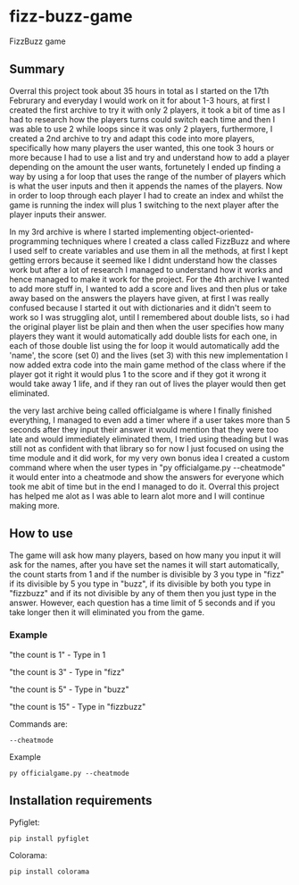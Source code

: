 # fizz-buzz-game
FizzBuzz game 

<h2>Summary</h2>
<p>Overral this project took about 35 hours in total as I started on the 17th Februrary and everyday I would work on it for about 1-3 hours,
at first I created the first archive to try it with only 2 players, it took a bit of time as I had to research how the players turns could switch each time
and then I was able to use 2 while loops since it was only 2 players, furthermore, I created a 2nd archive to try and adapt this code into more players, specifically
how many players the user wanted, this one took 3 hours or more because I had to use a list and try and understand how to add a player depending on the amount the user wants,
fortunetely I ended up finding a way by using a for loop that uses the range of the number of players which is what the user inputs and then it appends the names of the players.
Now in order to loop through each player I had to create an index and whilst the game is running the index will plus 1 switching to the next player after the player inputs their answer.</p>

<p>In my 3rd archive is where I started implementing object-oriented-programming techniques where I created a class called FizzBuzz and where I used self to create variables and use them in all the methods,
at first I kept getting errors because it seemed like I didnt understand how the classes work but after a lot of research I managed to understand how it works and hence managed to make it work for the project.
For the 4th archive I wanted to add more stuff in, I wanted to add a score and lives and then plus or take away based on the answers the players have given, at first I was really confused because I started it out with
dictionaries and it didn't seem to work so I was struggling alot, until I remembered about double lists, so i had the original player list be plain and then when the user specifies how many players they want it would 
automatically add double lists for each one, in each of those double list using the for loop it would automatically add the 'name', the score (set 0) and the lives (set 3) with this new implementation I now added extra code into the main game method of the class where if the player got it right it would plus 1 to the score and if they got it wrong it would take away 1 life, and if they ran out of lives the player would then get eliminated.</p>

<p>the very last archive being called officialgame is where I finally finished everything, I managed to even add a timer where if a user takes more than 5 seconds after they input their answer it would mention that they
were too late and would immediately eliminated them, I tried using theading but I was still not as confident with that library so for now I just focused on using the time module and it did work, for my very own bonus idea
I created a custom command where when the user types in "py officialgame.py --cheatmode" it would enter into a cheatmode and show the answers for everyone which took me abit of time but in the end I managed to do it.
Overral this project has helped me alot as I was able to learn alot more and I will continue making more.</p>

<h2>How to use</h2>
<p>The game will ask how many players, based on how many you input it will ask for the names, after you have set the names it will start automatically,
the count starts from 1 and if the number is divisible by 3 you type in "fizz" if its divisible by 5 you type in "buzz", if its divisible by both you
type in "fizzbuzz" and if its not divisible by any of them then you just type in the answer. However, each question has a time limit of 5 seconds and 
if you take longer then it will eliminated you from the game.</p>
<h3>Example</h3>
<p>"the count is 1" - Type in 1</p>
<p>"the count is 3" - Type in "fizz"</p>
<p>"the count is 5" - Type in "buzz"</p>
<p>"the count is 15" - Type in "fizzbuzz"</p>

Commands are:
```
--cheatmode
```
Example
```
py officialgame.py --cheatmode
```

<h2>Installation requirements</h2>


Pyfiglet:
```
pip install pyfiglet
```
Colorama:
```
pip install colorama
```

